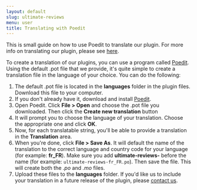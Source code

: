```yaml
---
layout: default
slug: ultimate-reviews
menu: user
title: Translating with Poedit
---
```

This is small guide on how to use Poedit to translate our plugin. For more info on translating our plugin, please see [here](translating).

To create a translation of our plugins, you can use a program called [Poedit](https://poedit.net/). Using the default .pot file that we provide, it's quite simple to create a translation file in the language of your choice. You can do the following:

1. The default .pot file is located in the **languages** folder in the plugin files. Download this file to your computer.
2. If you don't already have it, download and install [Poedit](https://poedit.net/).
3. Open Poedit. Click **File > Open** and choose the .pot file you downloaded. Then click the **Create new translation** button
4. It will prompt you to choose the language of your translation. Choose the appropriate one and click **OK**.
5. Now, for each translatable string, you'll be able to provide a translation in the **Translation** area.
6. When you're done, click **File > Save As**. It will default the name of the translation to the correct language and country code for your language (for example: **fr_FR**). Make sure you add **ultimate-reviews-** before the name (for example: `ultimate-reviews-fr_FR.po`). Then save the file. This will create both the *.po* and *.mo* files.
7. Upload these files to the **languages** folder. If you'd like us to include your translation in a future release of the plugin, please [contact us](../support/contact). 